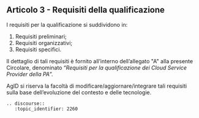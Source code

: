 ## Articolo 3 - Requisiti della qualificazione

I requisiti per la qualificazione si suddividono in:

1. Requisiti preliminari;
2. Requisiti organizzativi;
3. Requisiti specifici.

Il dettaglio di tali requisiti è fornito all’interno dell’allegato "A" alla
presente Circolare, denominato “*Requisiti per la qualificazione dei Cloud
Service Provider della PA*”.

AgID si riserva la facoltà di modificare/aggiornare/integrare tali requisiti
sulla base dell’evoluzione del contesto e delle tecnologie.

```eval_rst
.. discourse::
   :topic_identifier: 2260
```

